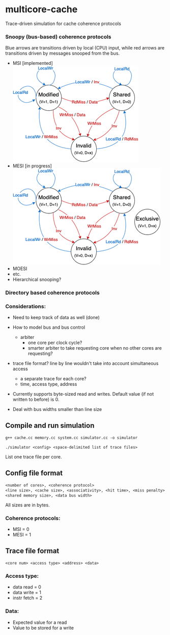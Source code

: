 # multicore-cache
Trace-driven simulation for cache coherence protocols
### Snoopy (bus-based) coherence protocols
Blue arrows are transitions driven by local (CPU) input, while red arrows are transitions driven by messages snooped from the bus.  
- MSI [implemented]  
    ![MSI state diagram](diagrams/MSI.png)
- MESI [in progress]  
    ![MESI state diagram](diagrams/MESI.png)
- MOESI
- etc.
- Hierarchical snooping?
### Directory based coherence protocols

### Considerations:
- Need to keep track of data as well (done)
- How to model bus and bus control
    - arbiter
        - one core per clock cycle?
        - smarter arbiter to take requesting core when no other cores are requesting?
- trace file format? line by line wouldn't take into account simultaneous access
    - a separate trace for each core?
    - time, access type, address

- Currently supports byte-sized read and writes. Default value (if not written to before) is 0.
- Deal with bus widths smaller than line size
## Compile and run simulation
```
g++ cache.cc memory.cc system.cc simulator.cc -o simulator
```
```
./simulator <config> <space-delimited list of trace files>
```
List one trace file per core.
## Config file format
```
<number of cores>, <coherence protocol>
<line size>, <cache size>, <associativity>, <hit time>, <miss penalty>
<shared memory size>, <data bus width>
```
All sizes are in bytes.
### Coherence protocols:
- MSI = 0
- MESI = 1
## Trace file format
```
<core num> <access type> <address> <data>
```
### Access type:
- data read = 0
- data write = 1
- instr fetch = 2
### Data:
- Expected value for a read
- Value to be stored for a write